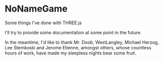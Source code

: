 # NoNameGame

Some things I've done with THREE.js

I'll try to provide some documentation at some point in the future.

In the meantime, I'd like to thank Mr. Doob, WestLangley, Michael Herzog, Lee Stemkoski and Jerome Etienne, amongst others, whose countless hours of work, have made my sleepless nights bear some fruit.
